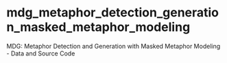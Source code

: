 # mdg_metaphor_detection_generation_masked_metaphor_modeling
MDG: Metaphor Detection and Generation with Masked Metaphor Modeling - Data and Source Code
